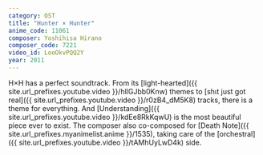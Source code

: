 ```yaml
---
category: OST
title: "Hunter × Hunter"
anime_code: 11061
composer: Yoshihisa Hirano
composer_code: 7221
video_id: LooOkvPQQ2Y
year: 2011
---
```

H×H has a perfect soundtrack. From its [light-hearted]({{ site.url_prefixes.youtube.video }}/hllGJbb0Knw) themes to [shιt just got real]({{ site.url_prefixes.youtube.video }}/r0zB4_dM5K8) tracks, there is a theme for everything. And [Understanding]({{ site.url_prefixes.youtube.video }}/kdEe8RkKqwU) is the most beautiful piece ever to exist.
The composer also co-composed for [Death Note]({{ site.url_prefixes.myanimelist.anime }}/1535), taking care of the [orchestral]({{ site.url_prefixes.youtube.video }}/tAMhUyLwD4k) side.